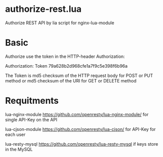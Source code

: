 # authorize-rest.lua
Authorize REST API by lia script for nginx-lua-module

# Basic
Authorize use the token in the HTTP-header Authorization:
  
  Authorization: Token 79a628b2d968cfe1a7f9c5e398f6b96a 
  
  
The Token is md5 checksum of the HTTP request body for POST or PUT method or md5 checksum of the URI for GET or DELETE method    

# Requitments
lua-nginx-module      https://github.com/openresty/lua-nginx-module/  for single API-Key on the API

lua-cjson-module      https://github.com/openresty/lua-cjson/         for API-Key for each user

lua-resty-mysql       https://github.com/openresty/lua-resty-mysql    if keys store in the MySQL      
